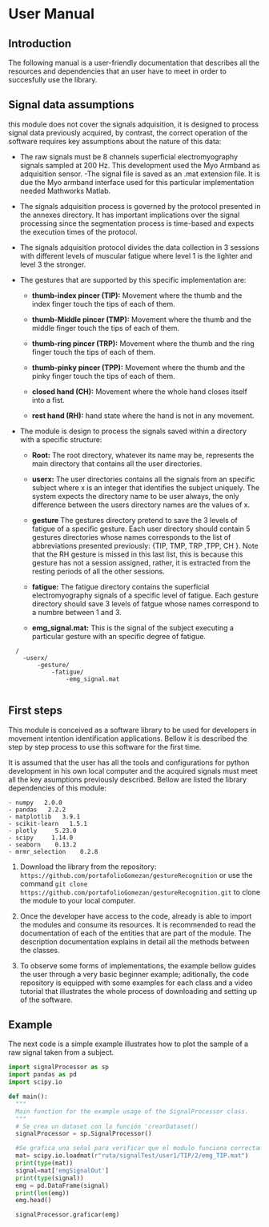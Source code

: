 # User Manual


## Introduction

The following manual is a user-friendly documentation that describes all the resources and dependencies that an user have to meet in order to succesfully use the library.

## Signal data assumptions

this module does not cover the signals adquisition, it is designed to process signal data previously acquired, by contrast, the correct operation of the software requires key assumptions about the nature of this data:

- The raw signals must be 8 channels superficial electromyography signals sampled at 200 Hz. This development used the Myo Armband as adquisition sensor.
-The signal file is saved as an .mat extension file. It is due the Myo armband interface used for this particular implementation needed Mathworks Matlab. 
- The signals adquisition process is governed by the protocol presented in the annexes directory. It has important implications over the signal processing since the segmentation process is time-based and expects the execution times of the protocol.
- The signals adquisition protocol divides the data collection in 3 sessions with different levels of muscular fatigue where level 1 is the lighter and level 3 the stronger.
- The gestures that are supported by this specific implementation are:

    - **thumb-index pincer (TIP):**
        Movement where the thumb and the index finger touch the tips of each of them.

    - **thumb-Middle pincer (TMP):**
        Movement where the thumb and the middle finger touch the tips of each of them.

    - **thumb-ring pincer (TRP):**
        Movement where the thumb and the ring finger touch the tips of each of them.

    - **thumb-pinky pincer (TPP):**
        Movement where the thumb and the pinky finger touch the tips of each of them.

    - **closed hand (CH):**
        Movement where the whole hand closes itself into a fist.

    - **rest hand (RH):**
        hand state where the hand is not in any movement.

- The module is design to process the signals saved within a directory with a specific structure:

    - **Root:**  The root directory, whatever its name may be, represents the main directory that contains all the user directories. 

    - **userx:** The user directories contains all the signals from an specific subject where x is an integer that identifies the subject uniquely. The system expects the directory name to be user always, the only difference between the users directory names are the values of x.

    - **gesture** The gestures directory pretend to save the 3 levels of fatigue of a specific gesture. Each user directory should contain 5 gestures directories whose names corresponds to the list of abbreviations presented previously: {TIP, TMP, TRP ,TPP, CH }. Note that the RH gesture is missed in this last list, this is because this gesture has not a session assigned, rather, it is extracted from the resting periods of all the other sessions. 

    - **fatigue:** The fatigue directory contains the superficial electromyography signals of a specific level of fatigue. Each gesture directory should save 3 levels of fatgue whose names correspond to a numbre between 1 and 3. 

    - **emg_signal.mat:** This is the signal of the subject executing a particular gesture with an specific degree  of fatigue.

```
  /   
    -userx/
        -gesture/
            -fatigue/
                -emg_signal.mat
          
```


## First steps

This module is conceived as a software library to be used for developers in movement intention identification applications. Bellow it is described the step by step process to use this software for the first time. 

It is assumed that the user has all the tools and configurations for python development in his own local computer and the acquired signals must meet all the key asumptions previously described. Bellow are listed the library dependencies of this module:

```
- numpy   2.0.0
- pandas   2.2.2
- matplotlib   3.9.1
- scikit-learn   1.5.1
- plotly     5.23.0
- scipy     1.14.0 
- seaborn    0.13.2
- mrmr_selection    0.2.8  
```

1. Download the library from the repository: `https://github.com/portafolioGomezan/gestureRecognition` or use the command `git clone https://github.com/portafolioGomezan/gestureRecognition.git` to clone the module to your local computer.

2. Once the developer have access to the code, already is able to import the modules and consume its resources. It is recommended to read the documentation of each of the entities that are part of the module. The description documentation explains in detail all the methods between the classes. 

3. To observe some forms of implementations, the example bellow guides the user through a very basic beginner example; aditionally, the code repository is equipped with some examples for each class and a video tutorial that illustrates the whole process of downloading and setting up of the software. 

## Example

The next code is a simple example illustrates how to plot the sample of a raw signal taken from a subject. 

```python
import signalProcessor as sp
import pandas as pd
import scipy.io

def main():
  """
  Main function for the example usage of the SignalProcessor class.
  """
  # Se crea un dataset con la función 'crearDataset()
  signalProcessor = sp.SignalProcessor()

  #Se grafica una señal para verificar que el modulo funciona correctamente
  mat= scipy.io.loadmat(r"ruta/signalTest/user1/TIP/2/emg_TIP.mat")
  print(type(mat))  
  signal=mat['emgSignalOut']
  print(type(signal))
  emg = pd.DataFrame(signal)
  print(len(emg))
  emg.head()

  signalProcessor.graficar(emg)
```
